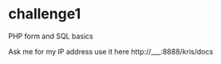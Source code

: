# challenge1
PHP form and SQL basics

Ask me for my IP address use it here http://___:8888/kris/docs
